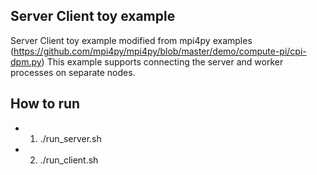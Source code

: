 ## Server Client toy example
Server Client toy example modified from mpi4py examples (https://github.com/mpi4py/mpi4py/blob/master/demo/compute-pi/cpi-dpm.py) This example supports connecting the server and worker processes on separate nodes.

## How to run

- 1. ./run_server.sh
- 2. ./run_client.sh 
